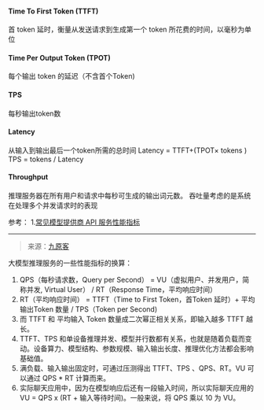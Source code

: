#### Time To First Token (TTFT)
首 token 延时，衡量从发送请求到生成第一个 token 所花费的时间，以毫秒为单位

#### Time Per Output Token (TPOT)
每个输出 token 的延迟（不含首个Token)

#### TPS
每秒输出token数

#### Latency
从输入到输出最后一个token所需的总时间
Latency = TTFT+(TPOT× tokens )
TPS = tokens / Latency

#### Throughput
推理服务器在所有用户和请求中每秒可生成的输出词元数。
吞吐量考虑的是系统在处理多个并发请求时的表现


参考：
1.[常见模型提供商 API 服务性能指标](https://llmbenchmark.liduos.com/)

---
> 来源：[九原客](https://x.com/9hills/status/1808770198763360283)    

大模型推理服务的一些性能指标的换算：
1. QPS（每秒请求数，Query per Second） = VU（虚拟用户、并发用户，简称并发, Virtual User） / RT（Response Time，平均响应时间）
2. RT（平均响应时间） = TTFT（Time to First Token，首Token 延时）+ 平均输出Token 数量 / TPS（Token per Second)
3. 而 TTFT 和 平均输入 Token 数量成二次幂正相关关系，即输入越多 TTFT 越长。
4. TTFT、TPS 和单设备推理并发、模型并行数都有关系，也就是随着负载而变动。设备算力、模型结构、参数规模、输入输出长度、推理优化方法都会影响基础值。
5. 满负载、输入输出固定时，可通过压测得出 TTFT、TPS 、QPS、RT。VU 可以通过 QPS * RT 计算而来。
6. 实际聊天应用中，因为在模型响应后还有一段输入时间，所以实际聊天应用的 VU = QPS x (RT + 输入等待时间)。一般来说，将 QPS 乘以 10 为 VU。
